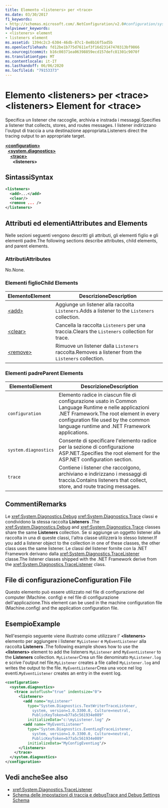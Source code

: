 ```yaml
---
title: Elemento <listeners> per <trace>
ms.date: 03/30/2017
f1_keywords:
- http://schemas.microsoft.com/.NetConfiguration/v2.0#configuration/system.diagnostics/trace/listeners
helpviewer_keywords:
- <listeners> element
- listeners element
ms.assetid: 1394c2c3-6304-46db-87c1-8e8b16f5ad5b
ms.openlocfilehash: fd12be1b775d7611ef3f16d23147470313bf9866
ms.sourcegitcommit: b16c00371ea06398859ecd157defc81301c9070f
ms.translationtype: MT
ms.contentlocale: it-IT
ms.lasthandoff: 06/06/2020
ms.locfileid: "79153373"
---
```

# <a name="listeners-element-for-trace"></a><span data-ttu-id="348c6-102">Elemento \<listeners> per \<trace></span><span class="sxs-lookup"><span data-stu-id="348c6-102">\<listeners> Element for \<trace></span></span>
<span data-ttu-id="348c6-103">Specifica un listener che raccoglie, archivia e instrada i messaggi.</span><span class="sxs-lookup"><span data-stu-id="348c6-103">Specifies a listener that collects, stores, and routes messages.</span></span> <span data-ttu-id="348c6-104">I listener indirizzano l'output di traccia a una destinazione appropriata.</span><span class="sxs-lookup"><span data-stu-id="348c6-104">Listeners direct the tracing output to an appropriate target.</span></span>  

[**\<configuration>**](../configuration-element.md)\
&nbsp;&nbsp;[**\<system.diagnostics>**](system-diagnostics-element.md)\
&nbsp;&nbsp;&nbsp;&nbsp;[**\<trace>**](trace-element.md)\
&nbsp;&nbsp;&nbsp;&nbsp;&nbsp;&nbsp;**\<listeners>**

## <a name="syntax"></a><span data-ttu-id="348c6-105">Sintassi</span><span class="sxs-lookup"><span data-stu-id="348c6-105">Syntax</span></span>  
  
```xml  
<listeners>
  <add>...</add>  
  <clear/>  
  <remove ... />  
</listeners>  
```  
  
## <a name="attributes-and-elements"></a><span data-ttu-id="348c6-106">Attributi ed elementi</span><span class="sxs-lookup"><span data-stu-id="348c6-106">Attributes and Elements</span></span>  
 <span data-ttu-id="348c6-107">Nelle sezioni seguenti vengono descritti gli attributi, gli elementi figlio e gli elementi padre.</span><span class="sxs-lookup"><span data-stu-id="348c6-107">The following sections describe attributes, child elements, and parent elements.</span></span>  
  
### <a name="attributes"></a><span data-ttu-id="348c6-108">Attributi</span><span class="sxs-lookup"><span data-stu-id="348c6-108">Attributes</span></span>  
 <span data-ttu-id="348c6-109">No.</span><span class="sxs-lookup"><span data-stu-id="348c6-109">None.</span></span>  
  
### <a name="child-elements"></a><span data-ttu-id="348c6-110">Elementi figlio</span><span class="sxs-lookup"><span data-stu-id="348c6-110">Child Elements</span></span>  
  
|<span data-ttu-id="348c6-111">Elemento</span><span class="sxs-lookup"><span data-stu-id="348c6-111">Element</span></span>|<span data-ttu-id="348c6-112">Descrizione</span><span class="sxs-lookup"><span data-stu-id="348c6-112">Description</span></span>|  
|-------------|-----------------|  
|[\<add>](add-element-for-listeners-for-trace.md)|<span data-ttu-id="348c6-113">Aggiunge un listener alla raccolta `Listeners`.</span><span class="sxs-lookup"><span data-stu-id="348c6-113">Adds a listener to the `Listeners` collection.</span></span>|  
|[\<clear>](clear-element-for-listeners-for-trace.md)|<span data-ttu-id="348c6-114">Cancella la raccolta `Listeners` per una traccia.</span><span class="sxs-lookup"><span data-stu-id="348c6-114">Clears the `Listeners` collection for trace.</span></span>|  
|[\<remove>](remove-element-for-listeners-for-trace.md)|<span data-ttu-id="348c6-115">Rimuove un listener dalla `Listeners` raccolta.</span><span class="sxs-lookup"><span data-stu-id="348c6-115">Removes a listener from the `Listeners` collection.</span></span>|  
  
### <a name="parent-elements"></a><span data-ttu-id="348c6-116">Elementi padre</span><span class="sxs-lookup"><span data-stu-id="348c6-116">Parent Elements</span></span>  
  
|<span data-ttu-id="348c6-117">Elemento</span><span class="sxs-lookup"><span data-stu-id="348c6-117">Element</span></span>|<span data-ttu-id="348c6-118">Descrizione</span><span class="sxs-lookup"><span data-stu-id="348c6-118">Description</span></span>|  
|-------------|-----------------|  
|`configuration`|<span data-ttu-id="348c6-119">Elemento radice in ciascun file di configurazione usato in Common Language Runtime e nelle applicazioni .NET Framework.</span><span class="sxs-lookup"><span data-stu-id="348c6-119">The root element in every configuration file used by the common language runtime and .NET Framework applications.</span></span>|  
|`system.diagnostics`|<span data-ttu-id="348c6-120">Consente di specificare l'elemento radice per la sezione di configurazione ASP.NET.</span><span class="sxs-lookup"><span data-stu-id="348c6-120">Specifies the root element for the ASP.NET configuration section.</span></span>|  
|`trace`|<span data-ttu-id="348c6-121">Contiene i listener che raccolgono, archiviano e indirizzano i messaggi di traccia.</span><span class="sxs-lookup"><span data-stu-id="348c6-121">Contains listeners that collect, store, and route tracing messages.</span></span>|  
  
## <a name="remarks"></a><span data-ttu-id="348c6-122">Commenti</span><span class="sxs-lookup"><span data-stu-id="348c6-122">Remarks</span></span>  
 <span data-ttu-id="348c6-123">Le <xref:System.Diagnostics.Debug> <xref:System.Diagnostics.Trace> classi e condividono la stessa raccolta **Listeners** .</span><span class="sxs-lookup"><span data-stu-id="348c6-123">The <xref:System.Diagnostics.Debug> and <xref:System.Diagnostics.Trace> classes share the same **Listeners** collection.</span></span> <span data-ttu-id="348c6-124">Se si aggiunge un oggetto listener alla raccolta in una di queste classi, l'altra classe utilizzerà lo stesso listener.</span><span class="sxs-lookup"><span data-stu-id="348c6-124">If you add a listener object to the collection in one of these classes, the other class uses the same listener.</span></span> <span data-ttu-id="348c6-125">Le classi del listener fornite con la .NET Framework derivano dalla <xref:System.Diagnostics.TraceListener> classe.</span><span class="sxs-lookup"><span data-stu-id="348c6-125">The listener classes shipped with the .NET Framework derive from the <xref:System.Diagnostics.TraceListener> class.</span></span>  
  
## <a name="configuration-file"></a><span data-ttu-id="348c6-126">File di configurazione</span><span class="sxs-lookup"><span data-stu-id="348c6-126">Configuration File</span></span>  
 <span data-ttu-id="348c6-127">Questo elemento può essere utilizzato nel file di configurazione del computer (Machine. config) e nel file di configurazione dell'applicazione.</span><span class="sxs-lookup"><span data-stu-id="348c6-127">This element can be used in the machine configuration file (Machine.config) and the application configuration file.</span></span>  
  
## <a name="example"></a><span data-ttu-id="348c6-128">Esempio</span><span class="sxs-lookup"><span data-stu-id="348c6-128">Example</span></span>  
 <span data-ttu-id="348c6-129">Nell'esempio seguente viene illustrato come utilizzare l' **\<listeners>** elemento per aggiungere i listener `MyListener` e `MyEventListener` alla raccolta **Listeners** .</span><span class="sxs-lookup"><span data-stu-id="348c6-129">The following example shows how to use the **\<listeners>** element to add the listeners `MyListener` and `MyEventListener` to the **Listeners** collection.</span></span> <span data-ttu-id="348c6-130">`MyListener`Crea un file denominato `MyListener.log` e scrive l'output nel file.</span><span class="sxs-lookup"><span data-stu-id="348c6-130">`MyListener` creates a file called `MyListener.log` and writes the output to the file.</span></span> <span data-ttu-id="348c6-131">`MyEventListener`Crea una voce nel log eventi.</span><span class="sxs-lookup"><span data-stu-id="348c6-131">`MyEventListener` creates an entry in the event log.</span></span>  
  
```xml  
<configuration>  
  <system.diagnostics>  
    <trace autoflush="true" indentsize="0">  
      <listeners>  
        <add name="myListener"
          type="System.Diagnostics.TextWriterTraceListener,
            system, version=1.0.3300.0, Culture=neutral,
            PublicKeyToken=b77a5c561934e089"
          initializeData="c:\myListener.log" />  
        <add name="MyEventListener"  
          type="System.Diagnostics.EventLogTraceListener,
            system, version=1.0.3300.0, Culture=neutral,
            PublicKeyToken=b77a5c561934e089"  
          initializeData="MyConfigEventLog"/>  
      </listeners>  
    </trace>  
  </system.diagnostics>  
</configuration>  
```  
  
## <a name="see-also"></a><span data-ttu-id="348c6-132">Vedi anche</span><span class="sxs-lookup"><span data-stu-id="348c6-132">See also</span></span>

- <xref:System.Diagnostics.TraceListener>
- [<span data-ttu-id="348c6-133">Schema delle impostazioni di traccia e debug</span><span class="sxs-lookup"><span data-stu-id="348c6-133">Trace and Debug Settings Schema</span></span>](index.md)
